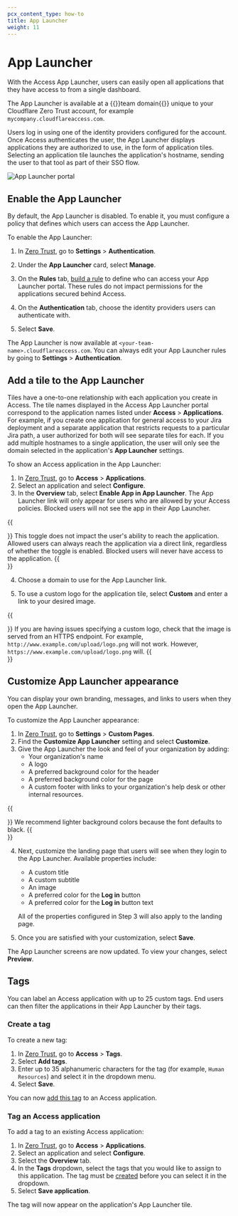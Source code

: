 ```yaml
---
pcx_content_type: how-to
title: App Launcher
weight: 11
---
```


# App Launcher

With the Access App Launcher, users can easily open all applications that they have access to from a single dashboard.

The App Launcher is available at a {{<glossary-tooltip term_id="team domain">}}team domain{{</glossary-tooltip>}} unique to your Cloudflare Zero Trust account, for example `mycompany.cloudflareaccess.com`.

Users log in using one of the identity providers configured for the account. Once Access authenticates the user, the App Launcher displays applications they are authorized to use, in the form of application tiles. Selecting an application tile launches the application's hostname, sending the user to that tool as part of their SSO flow.

![App Launcher portal](/images/cloudflare-one/applications/app-launcher.png)

## Enable the App Launcher

By default, the App Launcher is disabled. To enable it, you must configure a policy that defines which users can access the App Launcher.

To enable the App Launcher:

1. In [Zero Trust](https://one.dash.cloudflare.com), go to **Settings** > **Authentication**.

2. Under the **App Launcher** card, select **Manage**.

3. On the **Rules** tab, [build a rule](/cloudflare-one/policies/access/) to define who can access your App Launcher portal. These rules do not impact permissions for the applications secured behind Access.

4. On the **Authentication** tab, choose the identity providers users can authenticate with.

5. Select **Save**.

The App Launcher is now available at `<your-team-name>.cloudflareaccess.com`. You can always edit your App Launcher rules by going to **Settings** > **Authentication**.

## Add a tile to the App Launcher

Tiles have a one-to-one relationship with each application you create in Access. The tile names displayed in the Access App Launcher portal correspond to the application names listed under **Access** > **Applications**. For example, if you create one application for general access to your Jira deployment and a separate application that restricts requests to a particular Jira path, a user authorized for both will see separate tiles for each. If you add multiple hostnames to a single application, the user will only see the domain selected in the application's **App Launcher** settings.

To show an Access application in the App Launcher:

1. In [Zero Trust](https://one.dash.cloudflare.com/), go to **Access** > **Applications**.
2. Select an application and select **Configure**.
3. In the **Overview** tab, select **Enable App in App Launcher**. The App Launcher link will only appear for users who are allowed by your Access policies. Blocked users will not see the app in their App Launcher.

{{<Aside type="note">}}
This toggle does not impact the user's ability to reach the application. Allowed users can always reach the application via a direct link, regardless of whether the toggle is enabled. Blocked users will never have access to the application.
{{</Aside>}}

4. Choose a domain to use for the App Launcher link.

5. To use a custom logo for the application tile, select **Custom** and enter a link to your desired image.

{{<Aside type="note">}}
If you are having issues specifying a custom logo, check that the image is served from an HTTPS endpoint. For example, `http://www.example.com/upload/logo.png` will not work. However, `https://www.example.com/upload/logo.png` will.
{{</Aside>}}

## Customize App Launcher appearance

You can display your own branding, messages, and links to users when they open the App Launcher.

To customize the App Launcher appearance:

1. In [Zero Trust](https://one.dash.cloudflare.com/), go to **Settings** > **Custom Pages**.
2. Find the **Customize App Launcher** setting and select **Customize**.
3. Give the App Launcher the look and feel of your organization by adding:
    - Your organization's name
    - A logo
    - A preferred background color for the header
    - A preferred background color for the page
    - A custom footer with links to your organization's help desk or other internal resources.

{{<Aside type="note">}}
We recommend lighter background colors because the font defaults to black.
{{</Aside>}}

4. Next, customize the landing page that users will see when they login to the App Launcher. Available properties include:
    - A custom title
    - A custom subtitle
    - An image
    - A preferred color for the **Log in** button
    - A preferred color for the **Log in** button text

    All of the properties configured in Step 3 will also apply to the landing page.
  
5. Once you are satisfied with your customization, select **Save**.

The App Launcher screens are now updated. To view your changes, select **Preview**.

## Tags

You can label an Access application with up to 25 custom tags. End users can then filter the applications in their App Launcher by their tags.

### Create a tag

To create a new tag:

1. In [Zero Trust](https://one.dash.cloudflare.com/), go to **Access** > **Tags**.
2. Select **Add tags**.
3. Enter up to 35 alphanumeric characters for the tag (for example, `Human Resources`) and select it in the dropdown menu.
4. Select **Save**.

You can now [add this tag](#tag-an-access-application) to an Access application.

### Tag an Access application

To add a tag to an existing Access application:

1. In [Zero Trust](https://one.dash.cloudflare.com/), go to **Access** > **Applications**.
2. Select an application and select **Configure**.
3. Select the **Overview** tab.
4. In the **Tags** dropdown, select the tags that you would like to assign to this application. The tag must be [created](#create-a-tag) before you can select it in the dropdown.
5. Select **Save application**.

The tag will now appear on the application's App Launcher tile.
